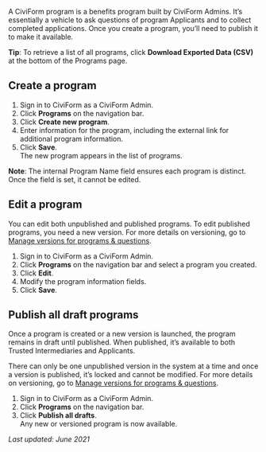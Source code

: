 A CiviForm program is a benefits program built by CiviForm Admins. It’s essentially a vehicle to ask questions of program Applicants and to collect completed applications. Once you create a program, you’ll need to publish it to make it available.

**Tip**: To retrieve a list of all programs, click **Download Exported Data (CSV)** at the bottom of the Programs page.

## Create a program
1. Sign in to CiviForm as a CiviForm Admin.
1. Click **Programs** on the navigation bar.
1. Click **Create new program**.
1. Enter information for the program, including the external link for additional program information.
1. Click **Save**.<br />The new program appears in the list of programs. 

**Note**: The internal Program Name field ensures each program is distinct. Once the field is set, it cannot be edited.

## Edit a program
You can edit both unpublished and published programs. To edit published programs, you need a new version. For more details on versioning, go to [Manage versions for programs & questions](https://github.com/seattle-uat/documents/wiki/Manage-versions-for-programs-&-questions).

1. Sign in to CiviForm as a CiviForm Admin.
1. Click **Programs** on the navigation bar and select a program you created.
1. Click **Edit**.
1. Modify the program information fields.
1. Click **Save**.


## Publish all draft programs
Once a program is created or a new version is launched, the program remains in draft until published. When published, it’s available to both Trusted Intermediaries and Applicants.

There can only be one unpublished version in the system at a time and once a version is published, it’s locked and cannot be modified. For more details on versioning, go to [Manage versions for programs & questions](https://github.com/seattle-uat/documents/wiki/Manage-versions-for-programs-&-questions).

1. Sign in to CiviForm as a CiviForm Admin.
1. Click **Programs** on the navigation bar.
1. Click **Publish all drafts**.<br />Any new or versioned program is now available.

_Last updated: June 2021_